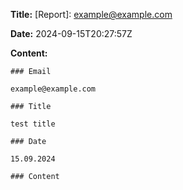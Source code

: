 **Title:** [Report]: example@example.com

**Date:** 2024-09-15T20:27:57Z

**Content:**
```plaintext
### Email

example@example.com

### Title

test title

### Date

15.09.2024

### Content



```
